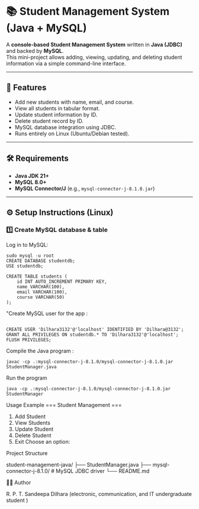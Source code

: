# 📚 Student Management System (Java + MySQL)

A **console-based Student Management System** written in **Java (JDBC)** and backed by **MySQL**.  
This mini-project allows adding, viewing, updating, and deleting student information via a simple command-line interface.  

---

## 🚀 Features

- Add new students with name, email, and course.  
- View all students in tabular format.  
- Update student information by ID.  
- Delete student record by ID.  
- MySQL database integration using JDBC.  
- Runs entirely on Linux (Ubuntu/Debian tested).  

---

## 🛠️ Requirements

- **Java JDK 21+**  
- **MySQL 8.0+**  
- **MySQL Connector/J** (e.g., `mysql-connector-j-8.1.0.jar`)  

---

## ⚙️ Setup Instructions (Linux)

### 1️⃣ Create MySQL database & table

Log in to MySQL:

```
sudo mysql -u root
CREATE DATABASE studentdb;
USE studentdb;

CREATE TABLE students (
    id INT AUTO_INCREMENT PRIMARY KEY,
    name VARCHAR(100),
    email VARCHAR(100),
    course VARCHAR(50)
);
``` 

"Create MySQL user for the app :

```

CREATE USER 'Dilhara3132'@'localhost' IDENTIFIED BY 'Dilhara@3132';
GRANT ALL PRIVILEGES ON studentdb.* TO 'Dilhara3132'@'localhost';
FLUSH PRIVILEGES;
```

Compile the Java program :
```
javac -cp .:mysql-connector-j-8.1.0/mysql-connector-j-8.1.0.jar StudentManager.java
```
Run the program
```
java -cp .:mysql-connector-j-8.1.0/mysql-connector-j-8.1.0.jar StudentManager
```

Usage Example
=== Student Management ===
1. Add Student
2. View Students
3. Update Student
4. Delete Student
5. Exit
Choose an option:


Project Structure

student-management-java/
├── StudentManager.java
├── mysql-connector-j-8.1.0/   # MySQL JDBC driver
└── README.md

👨‍💻 Author

R. P. T. Sandeepa Dilhara (electronic, communication, and IT undergraduate student )
